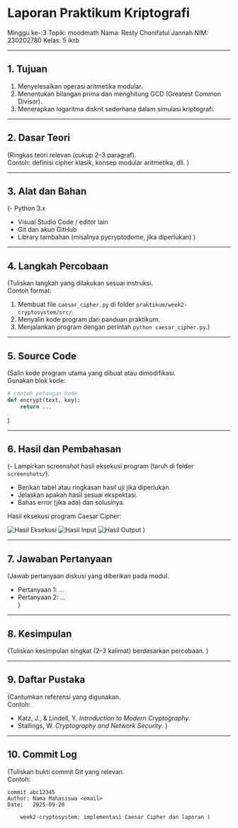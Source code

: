 # Laporan Praktikum Kriptografi
Minggu ke-:3 Topik: moodmath Nama: Resty Chonifatul Jannah NIM: 230202780 Kelas: 5 ikrb

---

## 1. Tujuan
1. Menyelesaikan operasi aritmetika modular.
2. Menentukan bilangan prima dan menghitung GCD (Greatest Common Divisor).
3. Menerapkan logaritma diskrit sederhana dalam simulasi kriptografi.

---

## 2. Dasar Teori
(Ringkas teori relevan (cukup 2–3 paragraf).  
Contoh: definisi cipher klasik, konsep modular aritmetika, dll.  )

---

## 3. Alat dan Bahan
(- Python 3.x  
- Visual Studio Code / editor lain  
- Git dan akun GitHub  
- Library tambahan (misalnya pycryptodome, jika diperlukan)  )

---

## 4. Langkah Percobaan
(Tuliskan langkah yang dilakukan sesuai instruksi.  
Contoh format:
1. Membuat file `caesar_cipher.py` di folder `praktikum/week2-cryptosystem/src/`.
2. Menyalin kode program dari panduan praktikum.
3. Menjalankan program dengan perintah `python caesar_cipher.py`.)

---

## 5. Source Code
(Salin kode program utama yang dibuat atau dimodifikasi.  
Gunakan blok kode:

```python
# contoh potongan kode
def encrypt(text, key):
    return ...
```
)

---

## 6. Hasil dan Pembahasan
(- Lampirkan screenshot hasil eksekusi program (taruh di folder `screenshots/`).  
- Berikan tabel atau ringkasan hasil uji jika diperlukan.  
- Jelaskan apakah hasil sesuai ekspektasi.  
- Bahas error (jika ada) dan solusinya. 

Hasil eksekusi program Caesar Cipher:

![Hasil Eksekusi](screenshots/output.png)
![Hasil Input](screenshots/input.png)
![Hasil Output](screenshots/output.png)
)

---

## 7. Jawaban Pertanyaan
(Jawab pertanyaan diskusi yang diberikan pada modul.  
- Pertanyaan 1: …  
- Pertanyaan 2: …  
)
---

## 8. Kesimpulan
(Tuliskan kesimpulan singkat (2–3 kalimat) berdasarkan percobaan.  )

---

## 9. Daftar Pustaka
(Cantumkan referensi yang digunakan.  
Contoh:  
- Katz, J., & Lindell, Y. *Introduction to Modern Cryptography*.  
- Stallings, W. *Cryptography and Network Security*.  )

---

## 10. Commit Log
(Tuliskan bukti commit Git yang relevan.  
Contoh:
```
commit abc12345
Author: Nama Mahasiswa <email>
Date:   2025-09-20

    week2-cryptosystem: implementasi Caesar Cipher dan laporan )
```

